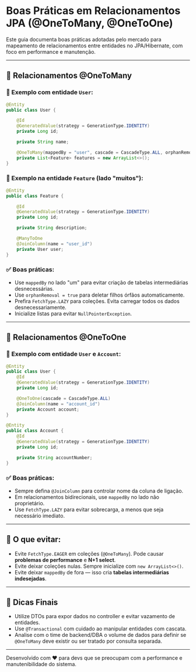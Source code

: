 
# Boas Práticas em Relacionamentos JPA (@OneToMany, @OneToOne)

Este guia documenta boas práticas adotadas pelo mercado para mapeamento de relacionamentos entre entidades no JPA/Hibernate, com foco em performance e manutenção.

---

## 🔄 Relacionamentos @OneToMany

### 📌 Exemplo com entidade `User`:

```java
@Entity
public class User {

    @Id
    @GeneratedValue(strategy = GenerationType.IDENTITY)
    private Long id;

    private String name;

    @OneToMany(mappedBy = "user", cascade = CascadeType.ALL, orphanRemoval = true)
    private List<Feature> features = new ArrayList<>();
}
```

### 📌 Exemplo na entidade `Feature` (lado "muitos"):

```java
@Entity
public class Feature {

    @Id
    @GeneratedValue(strategy = GenerationType.IDENTITY)
    private Long id;

    private String description;

    @ManyToOne
    @JoinColumn(name = "user_id")
    private User user;
}
```

### ✅ Boas práticas:
- Use `mappedBy` no lado "um" para evitar criação de tabelas intermediárias desnecessárias.
- Use `orphanRemoval = true` para deletar filhos órfãos automaticamente.
- Prefira `FetchType.LAZY` para coleções. Evita carregar todos os dados desnecessariamente.
- Inicialize listas para evitar `NullPointerException`.

---

## 🔗 Relacionamentos @OneToOne

### 📌 Exemplo com entidade `User` e `Account`:

```java
@Entity
public class User {
    @Id
    @GeneratedValue(strategy = GenerationType.IDENTITY)
    private Long id;

    @OneToOne(cascade = CascadeType.ALL)
    @JoinColumn(name = "account_id")
    private Account account;
}
```

```java
@Entity
public class Account {
    @Id
    @GeneratedValue(strategy = GenerationType.IDENTITY)
    private Long id;

    private String accountNumber;
}
```

### ✅ Boas práticas:
- Sempre defina `@JoinColumn` para controlar nome da coluna de ligação.
- Em relacionamentos bidirecionais, use `mappedBy` no lado não proprietário.
- Use `FetchType.LAZY` para evitar sobrecarga, a menos que seja necessário imediato.

---

## 🚫 O que evitar:
- Evite `FetchType.EAGER` em coleções (`@OneToMany`). Pode causar **problemas de performance** e **N+1 select**.
- Evite deixar coleções nulas. Sempre inicialize com `new ArrayList<>()`.
- Evite deixar `mappedBy` de fora — isso cria **tabelas intermediárias indesejadas**.

---

## 🧠 Dicas Finais
- Utilize DTOs para expor dados no controller e evitar vazamento de entidades.
- Use `@Transactional` com cuidado ao manipular entidades com cascata.
- Analise com o time de backend/DBA o volume de dados para definir se `@OneToMany` deve existir ou ser tratado por consulta separada.

---

Desenvolvido com ❤️ para devs que se preocupam com a performance e manutenibilidade do sistema.
